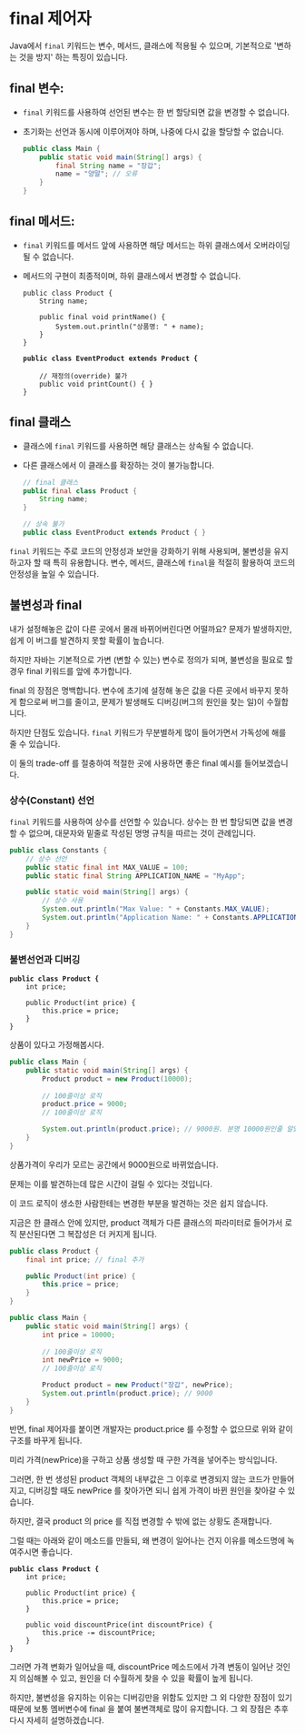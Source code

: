 # final 제어자

Java에서 `final` 키워드는 변수, 메서드, 클래스에 적용될 수 있으며, 기본적으로 '변하는 것을 방지' 하는 특징이 있습니다.&#x20;

## **final 변수:**

* `final` 키워드를 사용하여 선언된 변수는 한 번 할당되면 값을 변경할 수 없습니다.
*   초기화는 선언과 동시에 이루어져야 하며, 나중에 다시 값을 할당할 수 없습니다.

    ```java
    public class Main {
        public static void main(String[] args) {
            final String name = "장갑";
            name = "양말"; // 오류
        }
    }
    ```

## **final 메서드:**

* `final` 키워드를 메서드 앞에 사용하면 해당 메서드는 하위 클래스에서 오버라이딩 될 수 없습니다.
*   메서드의 구현이 최종적이며, 하위 클래스에서 변경할 수 없습니다.

    <pre class="language-java"><code class="lang-java">public class Product {
        String name;
        
        public final void printName() {
            System.out.println("상품명: " + name);
        }
    }

    <strong>public class EventProduct extends Product {
    </strong>
        // 재정의(override) 불가
        public void printCount() { }
    }
    </code></pre>

## **final 클래스**

* 클래스에 `final` 키워드를 사용하면 해당 클래스는 상속될 수 없습니다.
*   다른 클래스에서 이 클래스를 확장하는 것이 불가능합니다.

    ```java
    // final 클래스
    public final class Product {
        String name;
    }

    // 상속 불가
    public class EventProduct extends Product { }
    ```

`final` 키워드는 주로 코드의 안정성과 보안을 강화하기 위해 사용되며, 불변성을 유지하고자 할 때 특히 유용합니다. 변수, 메서드, 클래스에 `final`을 적절히 활용하여 코드의 안정성을 높일 수 있습니다.





## 불변성과 final

내가 설정해놓은 값이 다른 곳에서 몰래 바뀌어버린다면 어떨까요? 문제가 발생하지만, 쉽게 이 버그를 발견하지 못할 확률이 높습니다.

하지만 자바는 기본적으로 가변 (변할 수 있는) 변수로 정의가 되며, 불변성을 필요로 할 경우 final 키워드를 앞에 추가합니다.&#x20;

final 의 장점은 명백합니다. 변수에 초기에 설정해 놓은 값을 다른 곳에서 바꾸지 못하게 함으로써 버그를 줄이고, 문제가 발생해도 디버깅(버그의 원인을 찾는 일)이 수월합니다.

하지만 단점도 있습니다. `final` 키워드가 무분별하게 많이 들어가면서 가독성에 해를 줄 수 있습니다.

이 둘의 trade-off 를 절충하여 적절한 곳에 사용하면 좋은 final 예시를 들어보겠습니다.



### **상수(Constant) 선언**

`final` 키워드를 사용하여 상수를 선언할 수 있습니다. 상수는 한 번 할당되면 값을 변경할 수 없으며, 대문자와 밑줄로 작성된 명명 규칙을 따르는 것이 관례입니다.

```java
public class Constants {
    // 상수 선언
    public static final int MAX_VALUE = 100;
    public static final String APPLICATION_NAME = "MyApp";

    public static void main(String[] args) {
        // 상수 사용
        System.out.println("Max Value: " + Constants.MAX_VALUE);
        System.out.println("Application Name: " + Constants.APPLICATION_NAME);
    }
}
```

### 불변선언과 디버깅

<pre class="language-java"><code class="lang-java"><strong>public class Product {
</strong>    int price;

    public Product(int price) {
        this.price = price;
    }
}
</code></pre>

상품이 있다고 가정해봅시다.



```java
public class Main {
    public static void main(String[] args) {
        Product product = new Product(10000);
        
        // 100줄이상 로직
        product.price = 9000;
        // 100줄이상 로직

        System.out.println(product.price); // 9000원. 분명 10000원인줄 알았는데?
    }
}
```

상품가격이 우리가 모르는 공간에서 9000원으로 바뀌었습니다.&#x20;

문제는 이를 발견하는데 많은 시간이 걸릴 수 있다는 것입니다.

이 코드 로직이 생소한 사람한테는 변경한 부분을 발견하는 것은 쉽지 않습니다.

지금은 한 클래스 안에 있지만, product 객체가 다른 클래스의 파라미터로 들어가서 로직 분산된다면 그 복잡성은 더 커지게 됩니다.



```java
public class Product {
    final int price; // final 추가

    public Product(int price) {
        this.price = price;
    }
}
```

```java
public class Main {
    public static void main(String[] args) {
        int price = 10000;
        
        // 100줄이상 로직
        int newPrice = 9000;
        // 100줄이상 로직

        Product product = new Product("장갑", newPrice);
        System.out.println(product.price); // 9000
    }
}
```

반면, final 제어자를 붙이면 개발자는 product.price 를 수정할 수 없으므로 위와 같이 구조를 바꾸게 됩니다.

미리 가격(newPrice)을 구하고 상품 생성할 때 구한 가격을 넣어주는 방식입니다.

그러면, 한 번 생성된 product 객체의 내부값은 그 이후로 변경되지 않는 코드가 만들어지고, 디버깅할 때도 newPrice 를 찾아가면 되니 쉽게 가격이 바뀐 원인을 찾아갈 수 있습니다.





하지만, 결국 product 의 price 를 직접 변경할 수 밖에 없는 상황도 존재합니다.

그럴 때는 아래와 같이 메소드를 만들되, 왜 변경이 일어나는 건지 이유를 메소드명에 녹여주시면 좋습니다.

<pre class="language-java"><code class="lang-java"><strong>public class Product {
</strong>    int price;

    public Product(int price) {
        this.price = price;
    }
    
    public void discountPrice(int discountPrice) {
        this.price -= discountPrice;
    }
}
</code></pre>

그러면 가격 변화가 일어났을 때, discountPrice 메소드에서 가격 변동이 일어난 것인지 의심해볼 수 있고, 원인을 더 수월하게 찾을 수 있을 확률이 높게 됩니다.



하지만, 불변성을 유지하는 이유는 디버깅만을 위함도 있지만 그 외 다양한 장점이 있기 때문에 보통 멤버변수에 final 을 붙여 불변객체로 많이 유지합니다. 그 외 장점은 추후 다시 자세히 설명하겠습니다.




